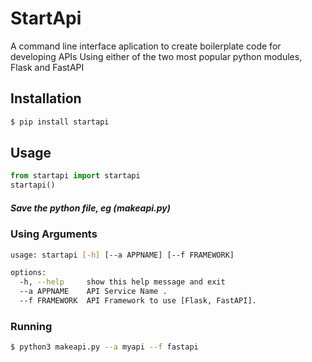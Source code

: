 # StartApi
 A command line interface aplication to create boilerplate code for developing APIs Using either of the two most popular python modules, Flask and FastAPI 

## Installation
```sh
$ pip install startapi
```
## Usage
```py 
from startapi import startapi
startapi()
```
##### Save the python file, eg (makeapi.py)


### Using Arguments 
```sh
usage: startapi [-h] [--a APPNAME] [--f FRAMEWORK]

options:
  -h, --help     show this help message and exit
  --a APPNAME    API Service Name .
  --f FRAMEWORK  API Framework to use [Flask, FastAPI].
```

### Running
```sh
$ python3 makeapi.py --a myapi --f fastapi
```
